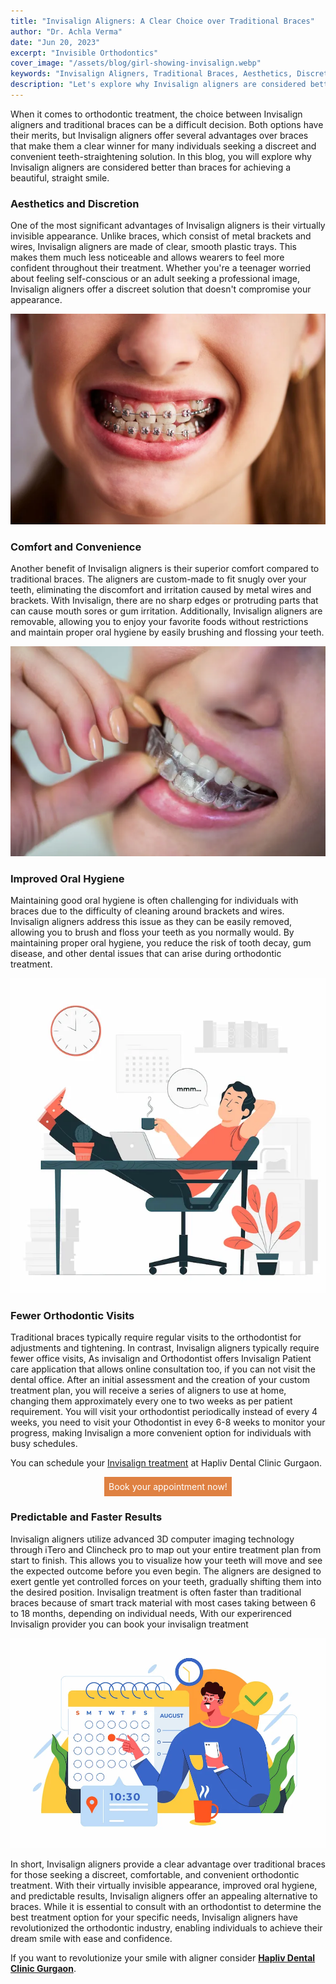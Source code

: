 ```yaml
---
title: "Invisalign Aligners: A Clear Choice over Traditional Braces"
author: "Dr. Achla Verma"
date: "Jun 20, 2023"
excerpt: "Invisible Orthodontics"
cover_image: "/assets/blog/girl-showing-invisalign.webp"
keywords: "Invisalign Aligners, Traditional Braces, Aesthetics, Discretion, Comfort, Convenience, Improved Oral Hygiene, Fewer Orthodontic Visits, Predictable Results, Faster Results, 3D Computer Imaging, Treatment Plan Visualization, Conclusion"
description: "Let's explore why Invisalign aligners are considered better than braces for achieving a straight smile"
---
```


When it comes to orthodontic treatment, the choice between Invisalign aligners and traditional braces can be a difficult decision. Both options have their merits, but Invisalign aligners offer several advantages over braces that make them a clear winner for many individuals seeking a discreet and convenient teeth-straightening solution. In this blog, you will explore why Invisalign aligners are considered better than braces for achieving a beautiful, straight smile.

### Aesthetics and Discretion

One of the most significant advantages of Invisalign aligners is their virtually invisible appearance. Unlike braces, which consist of metal brackets and wires, Invisalign aligners are made of clear, smooth plastic trays. This makes them much less noticeable and allows wearers to feel more confident throughout their treatment. Whether you're a teenager worried about feeling self-conscious or an adult seeking a professional image, Invisalign aligners offer a discreet solution that doesn't compromise your appearance.
<p align="center">
    <img src='/assets/blog/girl-smiling-with-braces.webp' alt='Girl showing her braces' title='Girl showing her braces'/>
</p>

### Comfort and Convenience 

Another benefit of Invisalign aligners is their superior comfort compared to traditional braces. The aligners are custom-made to fit snugly over your teeth, eliminating the discomfort and irritation caused by metal wires and brackets. With Invisalign, there are no sharp edges or protruding parts that can cause mouth sores or gum irritation. Additionally, Invisalign aligners are removable, allowing you to enjoy your favorite foods without restrictions and maintain proper oral hygiene by easily brushing and flossing your teeth.
<p align="center">
    <img src='/assets/blog/girl-wearing-invisalign.webp' alt='Girl wearing invisalign comfortably' title='Girl wearing invisalign comfortably'/>
</p>

### Improved Oral Hygiene

Maintaining good oral hygiene is often challenging for individuals with braces due to the difficulty of cleaning around brackets and wires. Invisalign aligners address this issue as they can be easily removed, allowing you to brush and floss your teeth as you normally would. By maintaining proper oral hygiene, you reduce the risk of tooth decay, gum disease, and other dental issues that can arise during orthodontic treatment.

<p align="center">
    <img src='/assets/blog/person-chilling-while-sitting.webp' alt='Person chilling by saving time' title='Person chilling by saving time'/>
</p>


### Fewer Orthodontic Visits

Traditional braces typically require regular visits to the orthodontist for adjustments and tightening. In contrast, Invisalign aligners typically require fewer office visits, As invisalign and Orthodontist offers Invisalign Patient care application that allows online consultation too, if you can not visit the dental office. After an initial assessment and the creation of your custom treatment plan, you will receive a series of aligners to use at home, changing them approximately every one to two weeks as per patient requirement. You will visit your orthodontist periodically instead of every 4 weeks, you need to visit your Othodontist in evey 6-8 weeks to monitor your progress, making Invisalign a more convenient option for individuals with busy schedules. 

You can schedule your [Invisalign treatment](/invisalign) at Hapliv Dental Clinic Gurgaon.

<p align="center">
    <a href='/appointment' style='display:inline-block; padding:0.5em; color: #ffffff; background-color:#DF8142; text-decoration:none;' onMouseOver="this.style.backgroundColor='#DE814298'" onMouseOut="this.style.backgroundColor='#DF8142'">Book your appointment now!</a>
</p>


### Predictable and Faster Results

Invisalign aligners utilize advanced 3D computer imaging technology through iTero and Clincheck pro to map out your entire treatment plan from start to finish. This allows you to visualize how your teeth will move and see the expected outcome before you even begin. The aligners are designed to exert gentle yet controlled forces on your teeth, gradually shifting them into the desired position. Invisalign treatment is often faster than traditional braces because of smart track material with most cases taking between 6 to 18 months, depending on individual needs, With our experirenced Invisalign provider you can book your invisalign treatment 

<p align="center">
    <a href='/appointment'><img src='/assets/blog/calendar-periodically.webp ' alt='Fewer orthodontic visits' title='Fewer orthodontic visits'/></a>
</p>


In short, Invisalign aligners provide a clear advantage over traditional braces for those seeking a discreet, comfortable, and convenient orthodontic treatment. With their virtually invisible appearance, improved oral hygiene, and predictable results, Invisalign aligners offer an appealing alternative to braces. While it is essential to consult with an orthodontist to determine the best treatment option for your specific needs, Invisalign aligners have revolutionized the orthodontic industry, enabling individuals to achieve their dream smile with ease and confidence. 

If you want to revolutionize your smile with aligner consider **[Hapliv Dental Clinic Gurgaon](/about-us)**.